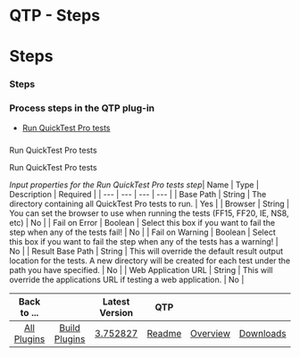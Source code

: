 
QTP - Steps
===========

# Steps



### Steps




 



### Process steps in the QTP plug-in


* [Run QuickTest Pro tests](#run_quicktest_pro_tests)




###
 Run QuickTest Pro tests


Run QuickTest Pro tests




*Input properties for the Run QuickTest Pro tests step*| Name | 
Type | Description | Required |
| --- | --- | --- | --- |
| Base Path | String | The directory containing all QuickTest 
Pro tests to run. | Yes |
| Browser | String | You can set the browser to use when running the tests (FF15, FF20, IE, 
NS8, etc) | No |
| Fail on Error | Boolean | Select this box if you want to fail the step when any of the tests fail! | 
No |
| Fail on Warning | Boolean | Select this box if you want to fail the step when any of the tests has a warning! | 
No |
| Result Base Path | String | This will override the default result output location for the tests. A new directory 
will be created for each test under the path you have specified.
  | No |
| Web Application URL | String | This will 
override the applications URL if testing a web application. | No |





|Back to ...||Latest Version|QTP |||
| :---: | :---: | :---: | :---: | :---: | :---: |
|[All Plugins](../../index.md)|[Build Plugins](../README.md)|[3.752827](https://raw.githubusercontent.com/UrbanCode/IBM-UCB-PLUGINS/main/files/QTP/QTP-3.752827.zip)|[Readme](README.md)|[Overview](overview.md)|[Downloads](downloads.md)|
